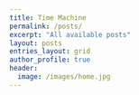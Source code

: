 ```yaml
---
title: Time Machine
permalink: /posts/
excerpt: "All available posts"
layout: posts
entries_layout: grid
author_profile: true
header:
  image: /images/home.jpg
---
```

